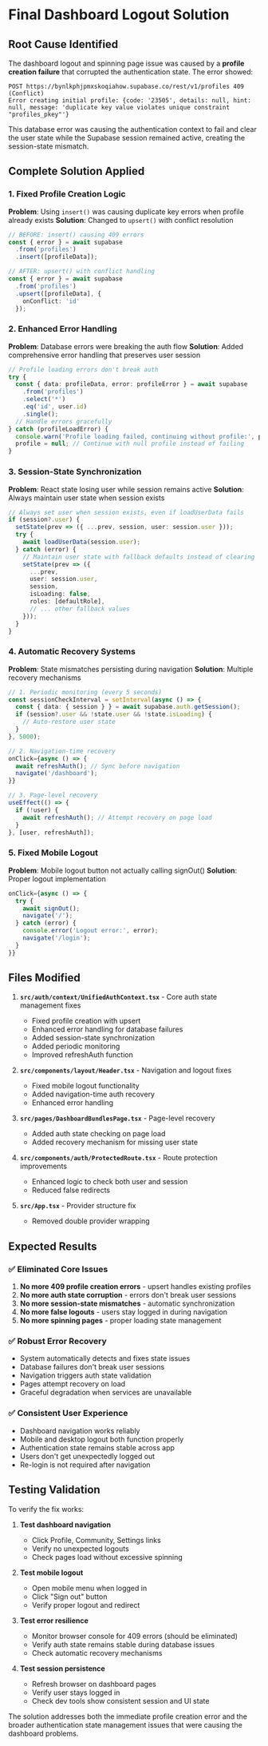 # Final Dashboard Logout Solution

## Root Cause Identified
The dashboard logout and spinning page issue was caused by a **profile creation failure** that corrupted the authentication state. The error showed:

```
POST https://bynlkphjpmxskoqiahow.supabase.co/rest/v1/profiles 409 (Conflict)
Error creating initial profile: {code: '23505', details: null, hint: null, message: 'duplicate key value violates unique constraint "profiles_pkey"'}
```

This database error was causing the authentication context to fail and clear the user state while the Supabase session remained active, creating the session-state mismatch.

## Complete Solution Applied

### 1. Fixed Profile Creation Logic
**Problem**: Using `insert()` was causing duplicate key errors when profile already exists
**Solution**: Changed to `upsert()` with conflict resolution

```typescript
// BEFORE: insert() causing 409 errors
const { error } = await supabase
  .from('profiles')
  .insert([profileData]);

// AFTER: upsert() with conflict handling
const { error } = await supabase
  .from('profiles')
  .upsert([profileData], {
    onConflict: 'id'
  });
```

### 2. Enhanced Error Handling
**Problem**: Database errors were breaking the auth flow
**Solution**: Added comprehensive error handling that preserves user session

```typescript
// Profile loading errors don't break auth
try {
  const { data: profileData, error: profileError } = await supabase
    .from('profiles')
    .select('*')
    .eq('id', user.id)
    .single();
  // Handle errors gracefully
} catch (profileLoadError) {
  console.warn('Profile loading failed, continuing without profile:', profileLoadError);
  profile = null; // Continue with null profile instead of failing
}
```

### 3. Session-State Synchronization
**Problem**: React state losing user while session remains active
**Solution**: Always maintain user state when session exists

```typescript
// Always set user when session exists, even if loadUserData fails
if (session?.user) {
  setState(prev => ({ ...prev, session, user: session.user }));
  try {
    await loadUserData(session.user);
  } catch (error) {
    // Maintain user state with fallback defaults instead of clearing
    setState(prev => ({ 
      ...prev, 
      user: session.user,
      session,
      isLoading: false,
      roles: [defaultRole],
      // ... other fallback values
    }));
  }
}
```

### 4. Automatic Recovery Systems
**Problem**: State mismatches persisting during navigation
**Solution**: Multiple recovery mechanisms

```typescript
// 1. Periodic monitoring (every 5 seconds)
const sessionCheckInterval = setInterval(async () => {
  const { data: { session } } = await supabase.auth.getSession();
  if (session?.user && !state.user && !state.isLoading) {
    // Auto-restore user state
  }
}, 5000);

// 2. Navigation-time recovery
onClick={async () => {
  await refreshAuth(); // Sync before navigation
  navigate('/dashboard');
}}

// 3. Page-level recovery
useEffect(() => {
  if (!user) {
    await refreshAuth(); // Attempt recovery on page load
  }
}, [user, refreshAuth]);
```

### 5. Fixed Mobile Logout
**Problem**: Mobile logout button not actually calling signOut()
**Solution**: Proper logout implementation

```typescript
onClick={async () => {
  try {
    await signOut();
    navigate('/');
  } catch (error) {
    console.error('Logout error:', error);
    navigate('/login');
  }
}}
```

## Files Modified

1. **`src/auth/context/UnifiedAuthContext.tsx`** - Core auth state management fixes
   - Fixed profile creation with upsert
   - Enhanced error handling for database failures
   - Added session-state synchronization
   - Added periodic monitoring
   - Improved refreshAuth function

2. **`src/components/layout/Header.tsx`** - Navigation and logout fixes
   - Fixed mobile logout functionality
   - Added navigation-time auth recovery
   - Enhanced error handling

3. **`src/pages/DashboardBundlesPage.tsx`** - Page-level recovery
   - Added auth state checking on page load
   - Added recovery mechanism for missing user state

4. **`src/components/auth/ProtectedRoute.tsx`** - Route protection improvements
   - Enhanced logic to check both user and session
   - Reduced false redirects

5. **`src/App.tsx`** - Provider structure fix
   - Removed double provider wrapping

## Expected Results

### ✅ **Eliminated Core Issues**
1. **No more 409 profile creation errors** - upsert handles existing profiles
2. **No more auth state corruption** - errors don't break user sessions
3. **No more session-state mismatches** - automatic synchronization
4. **No more false logouts** - users stay logged in during navigation
5. **No more spinning pages** - proper loading state management

### ✅ **Robust Error Recovery**
- System automatically detects and fixes state issues
- Database failures don't break user sessions
- Navigation triggers auth state validation
- Pages attempt recovery on load
- Graceful degradation when services are unavailable

### ✅ **Consistent User Experience**
- Dashboard navigation works reliably
- Mobile and desktop logout both function properly
- Authentication state remains stable across app
- Users don't get unexpectedly logged out
- Re-login is not required after navigation

## Testing Validation

To verify the fix works:

1. **Test dashboard navigation**
   - Click Profile, Community, Settings links
   - Verify no unexpected logouts
   - Check pages load without excessive spinning

2. **Test mobile logout**
   - Open mobile menu when logged in
   - Click "Sign out" button
   - Verify proper logout and redirect

3. **Test error resilience**
   - Monitor browser console for 409 errors (should be eliminated)
   - Verify auth state remains stable during database issues
   - Check automatic recovery mechanisms

4. **Test session persistence**
   - Refresh browser on dashboard pages
   - Verify user stays logged in
   - Check dev tools show consistent session and UI state

The solution addresses both the immediate profile creation error and the broader authentication state management issues that were causing the dashboard problems.